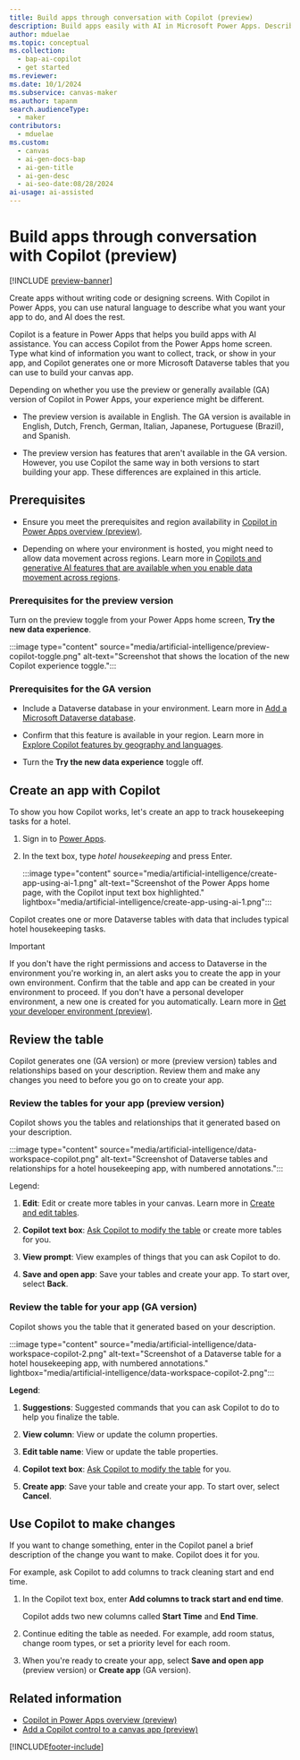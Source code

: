 ```yaml
---
title: Build apps through conversation with Copilot (preview)
description: Build apps easily with AI in Microsoft Power Apps. Describe the information you want to collect, track, or show in your app, and Copilot creates Dataverse tables and guides you through the process.
author: mduelae
ms.topic: conceptual
ms.collection:
  - bap-ai-copilot
  - get started
ms.reviewer:
ms.date: 10/1/2024
ms.subservice: canvas-maker
ms.author: tapanm
search.audienceType:
  - maker
contributors:
  - mduelae
ms.custom:
  - canvas
  - ai-gen-docs-bap
  - ai-gen-title
  - ai-gen-desc
  - ai-seo-date:08/28/2024
ai-usage: ai-assisted
---
```


# Build apps through conversation with Copilot (preview)

[!INCLUDE [preview-banner](~/../shared-content/shared/preview-includes/preview-banner.md)]

Create apps without writing code or designing screens. With Copilot in Power Apps, you can use natural language to describe what you want your app to do, and AI does the rest.

Copilot is a feature in Power Apps that helps you build apps with AI assistance. You can access Copilot from the Power Apps home screen. Type what kind of information you want to collect, track, or show in your app, and Copilot generates one or more Microsoft Dataverse tables that you can use to build your canvas app.

Depending on whether you use the preview or generally available (GA) version of Copilot in Power Apps, your experience might be different.

- The preview version is available in English. The GA version is available in English, Dutch, French, German, Italian, Japanese, Portuguese (Brazil), and Spanish.

- The preview version has features that aren't available in the GA version. However, you use Copilot the same way in both versions to start building your app. These differences are explained in this article.

## Prerequisites

- Ensure you meet the prerequisites and region availability in [Copilot in Power Apps overview (preview)](ai-overview.md).

- Depending on where your environment is hosted, you might need to allow data movement across regions. Learn more in [Copilots and generative AI features that are available when you enable data movement across regions](/power-platform/admin/geographical-availability-copilot#copilots-and-generative-ai-features-that-are-available-when-you-enable-data-movement-across-regions).

### Prerequisites for the preview version

Turn on the preview toggle from your Power Apps home screen, **Try the new data experience**.

:::image type="content" source="media/artificial-intelligence/preview-copilot-toggle.png" alt-text="Screenshot that shows the location of the new Copilot experience toggle.":::

### Prerequisites for the GA version

- Include a Dataverse database in your environment. Learn more in [Add a Microsoft Dataverse database](/power-platform/admin/create-database).

- Confirm that this feature is available in your region. Learn more in [Explore Copilot features by geography and languages](https://releaseplans.microsoft.com/en-US/availability-reports/?report=copilotfeaturereport).

- Turn the **Try the new data experience** toggle off.

## Create an app with Copilot

To show you how Copilot works, let's create an app to track housekeeping tasks for a hotel.

1. Sign in to [Power Apps](https://make.powerapps.com).

1. In the text box, type *hotel housekeeping* and press Enter.

   :::image type="content" source="media/artificial-intelligence/create-app-using-ai-1.png" alt-text="Screenshot of the Power Apps home page, with the Copilot input text box highlighted." lightbox="media/artificial-intelligence/create-app-using-ai-1.png":::

Copilot creates one or more Dataverse tables with data that includes typical hotel housekeeping tasks.

> [!IMPORTANT]
> If you don't have the right permissions and access to Dataverse in the environment you're working in, an alert asks you to create the app in your own environment. Confirm that the table and app can be created in your environment to proceed. If you don't have a personal developer environment, a new one is created for you automatically. Learn more in [Get your developer environment (preview)](../maker-create-environment.md).

## Review the table

Copilot generates one (GA version) or more (preview version) tables and relationships based on your description. Review them and make any changes you need to before you go on to create your app.

### Review the tables for your app (preview version)

Copilot shows you the tables and relationships that it generated based on your description.

:::image type="content" source="media/artificial-intelligence/data-workspace-copilot.png" alt-text="Screenshot of Dataverse tables and relationships for a hotel housekeeping app, with numbered annotations.":::

Legend:

1. **Edit**: Edit or create more tables in your canvas. Learn more in [Create and edit tables](../data-platform/create-edit-entities-portal.md).

1. **Copilot text box**: [Ask Copilot to modify the table](#use-copilot-to-make-changes) or create more tables for you.

1. **View prompt**: View examples of things that you can ask Copilot to do.

1. **Save and open app**: Save your tables and create your app. To start over, select **Back**.

### Review the table for your app (GA version)

Copilot shows you the table that it generated based on your description.

:::image type="content" source="media/artificial-intelligence/data-workspace-copilot-2.png" alt-text="Screenshot of a Dataverse table for a hotel housekeeping app, with numbered annotations." lightbox="media/artificial-intelligence/data-workspace-copilot-2.png":::

**Legend**:

1. **Suggestions**: Suggested commands that you can ask Copilot to do to help you finalize the table.

1. **View column**: View or update the column properties.

1. **Edit table name**: View or update the table properties.

1. **Copilot text box**: [Ask Copilot to modify the table](#use-copilot-to-make-changes) for you.

1. **Create app**: Save your table and create your app. To start over, select **Cancel**.

## Use Copilot to make changes

If you want to change something, enter in the Copilot panel a brief description of the change you want to make. Copilot does it for you.

For example, ask Copilot to add columns to track cleaning start and end time.

1. In the Copilot text box, enter **Add columns to track start and end time**.

    Copilot adds two new columns called **Start Time** and **End Time**.

1. Continue editing the table as needed. For example, add room status, change room types, or set a priority level for each room.

1. When you're ready to create your app, select **Save and open app** (preview version) or **Create app** (GA version).

## Related information

- [Copilot in Power Apps overview (preview)](ai-overview.md)
- [Add a Copilot control to a canvas app (preview)](add-ai-copilot.md)

[!INCLUDE[footer-include](../../includes/footer-banner.md)]
